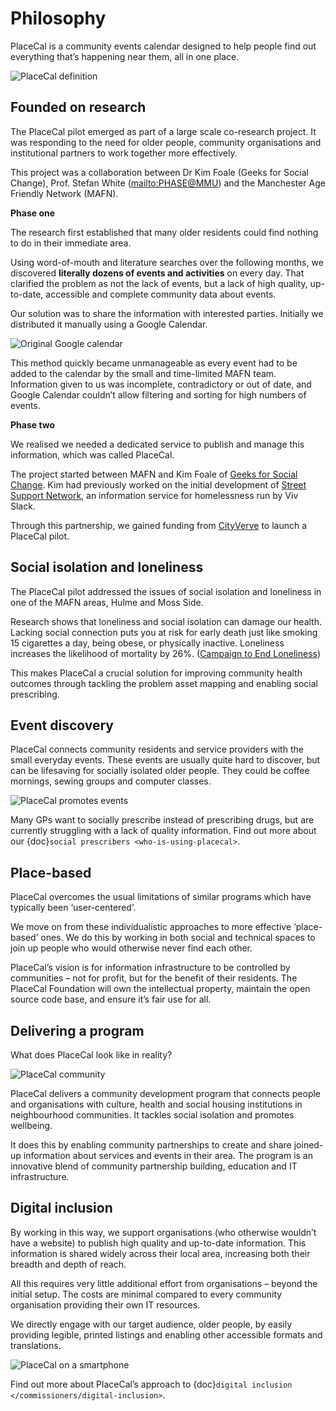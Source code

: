 # Philosophy

PlaceCal is a community events calendar designed to help people find out
everything that’s happening near them, all in one place.

![PlaceCal definition](https://raw.githubusercontent.com/geeksforsocialchange/PlaceCal-Handbook/master/assets/placecal-definition.png "PlaceCal definition")

## Founded on research

The PlaceCal pilot emerged as part of a large scale co-research project.
It was responding to the need for older people, community organisations
and institutional partners to work together more effectively.

This project was a collaboration between Dr Kim Foale (Geeks for Social
Change), Prof. Stefan White (<mailto:PHASE@MMU>) and the Manchester Age Friendly
Network (MAFN).

**Phase one**

The research first established that many older residents could find
nothing to do in their immediate area.

Using word-of-mouth and literature searches over the following months,
we discovered **literally dozens of events and activities** on every
day. That clarified the problem as not the lack of events, but a lack of
high quality, up-to-date, accessible and complete community data about
events.

Our solution was to share the information with interested parties.
Initially we distributed it manually using a Google Calendar.

![Original Google calendar](https://raw.githubusercontent.com/geeksforsocialchange/PlaceCal-Handbook/master/assets/original-calendar-screenshot.png "Original Google calendar")

This method quickly became unmanageable as every event had to be added
to the calendar by the small and time-limited MAFN team. Information
given to us was incomplete, contradictory or out of date, and Google
Calendar couldn’t allow filtering and sorting for high numbers of
events.

**Phase two**

We realised we needed a dedicated service to publish and manage this
information, which was called PlaceCal.

The project started between MAFN and Kim Foale of [Geeks for Social
Change](http://gfsc.studio/). Kim had previously worked on the
initial development of [Street Support
Network](https://streetsupport.net/), an information service for
homelessness run by Viv Slack.

Through this partnership, we gained funding from
[CityVerve](https://cityverve.org.uk/) to launch a PlaceCal pilot.

## Social isolation and loneliness

The PlaceCal pilot addressed the issues of social isolation and
loneliness in one of the MAFN areas, Hulme and Moss Side.

Research shows that loneliness and social isolation can damage our
health. Lacking social connection puts you at risk for early death just
like smoking 15 cigarettes a day, being obese, or physically inactive.
Loneliness increases the likelihood of mortality by 26%. ([Campaign to
End
Loneliness](https://www.campaigntoendloneliness.org/loneliness-research/))

This makes PlaceCal a crucial solution for improving community health
outcomes through tackling the problem asset mapping and enabling social
prescribing.

## Event discovery

PlaceCal connects community residents and service providers with the
small everyday events. These events are usually quite hard to discover,
but can be lifesaving for socially isolated older people. They could be
coffee mornings, sewing groups and computer classes.

![PlaceCal promotes events](https://raw.githubusercontent.com/geeksforsocialchange/PlaceCal-Handbook/master/assets/placecal-explanation.png "PlaceCal promotes events")

Many GPs want to socially prescribe instead of prescribing drugs, but
are currently struggling with a lack of quality information. Find out
more about our {doc}`social prescribers <who-is-using-placecal>`.

## Place-based

PlaceCal overcomes the usual limitations of similar programs which have
typically been ‘user-centered’.

We move on from these individualistic approaches to more effective
‘place-based’ ones. We do this by working in both social and technical
spaces to join up people who would otherwise never find each other.

PlaceCal’s vision is for information infrastructure to be controlled by
communities – not for profit, but for the benefit of their residents.
The PlaceCal Foundation will own the intellectual property, maintain the
open source code base, and ensure it’s fair use for all.

## Delivering a program

What does PlaceCal look like in reality?

![PlaceCal community](https://raw.githubusercontent.com/geeksforsocialchange/PlaceCal-Handbook/master/assets/what-is-placecal-community.png "PlaceCal community")

PlaceCal delivers a community development program that connects people
and organisations with culture, health and social housing institutions
in neighbourhood communities. It tackles social isolation and promotes
wellbeing.

It does this by enabling community partnerships to create and share
joined-up information about services and events in their area. The
program is an innovative blend of community partnership building,
education and IT infrastructure.

## Digital inclusion

By working in this way, we support organisations (who otherwise wouldn’t
have a website) to publish high quality and up-to-date information. This
information is shared widely across their local area, increasing both
their breadth and depth of reach.

All this requires very little additional effort from organisations
– beyond the initial setup. The costs are minimal compared to every
community organisation providing their own IT resources.

We directly engage with our target audience, older people, by easily
providing legible, printed listings and enabling other accessible
formats and translations.

![PlaceCal on a smartphone](https://raw.githubusercontent.com/geeksforsocialchange/PlaceCal-Handbook/master/assets/placecal-displaying-smartphone.png "PlaceCal on a smartphone")

Find out more about PlaceCal’s approach to {doc}`digital inclusion </commissioners/digital-inclusion>`.
